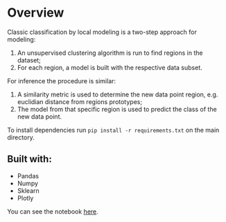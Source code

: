 # Overview

Classic classification by local modeling is a two-step approach for modeling:

1. An unsupervised clustering algorithm is run to find regions in the dataset;
2. For each region, a model is built with the respective data subset.

For inference the procedure is similar:

1. A similarity metric is used to determine the new data point region, e.g. euclidian distance from regions prototypes;
2. The model from that specific region is used to predict the class of the new data point.

To install dependencies run `pip install -r requirements.txt` on the main directory.

## Built with:

* Pandas
* Numpy
* Sklearn
* Plotly

You can see the notebook [here](https://nbviewer.jupyter.org/github/RomuloDrumond/Classification-by-local-modeling/blob/master/Classification%20by%20local%20modeling.ipynb).
